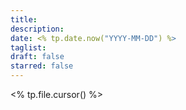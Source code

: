 ```yaml
---
title: 
description: 
date: <% tp.date.now("YYYY-MM-DD") %>
taglist: 
draft: false
starred: false
---
```

<% tp.file.cursor() %>